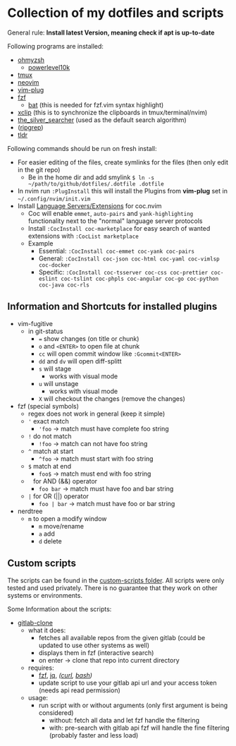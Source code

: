 # Collection of my dotfiles and scripts

General rule: **Install latest Version, meaning check if apt is up-to-date**

Following programs are installed:
* [ohmyzsh](https://github.com/ohmyzsh/ohmyzsh)
  * [powerlevel10k](https://github.com/romkatv/powerlevel10k)
* [tmux](https://github.com/tmux/tmux)
* [neovim](https://github.com/neovim/neovim)
* [vim-plug](https://github.com/junegunn/vim-plug)
* [fzf](https://github.com/junegunn/fzf)
  * [bat](https://github.com/sharkdp/bat) (this is needed for fzf.vim syntax highlight)
* [xclip](https://wiki.ubuntuusers.de/xclip/) (this is to synchronize the clipboards in tmux/terminal/nvim)
* [the_silver_searcher](https://github.com/ggreer/the_silver_searcher) (used as the default search algorithm)
* ([ripgrep](https://github.com/BurntSushi/ripgrep))
* [tldr](https://github.com/tldr-pages/tldr)

Following commands should be run on fresh install:
* For easier editing of the files, create symlinks for the files (then only edit in the git repo)
  * Be in the home dir and add smylink `$ ln -s ~/path/to/github/dotfiles/.dotfile .dotfile`
* In nvim run `:PlugInstall` this will install the Plugins from **vim-plug** set in `~/.config/nvim/init.vim`
* Install [Language Servers/Extensions](https://github.com/neoclide/coc.nvim/wiki/Install-coc.nvim#install-extension-for-programming-languages-you-use-daily) for coc.nvim
  * Coc will enable `emmet`, `auto-pairs` and `yank-highlighting` functionality next to the "normal" language server protocols
  * Install `:CocInstall coc-marketplace` for easy search of wanted extensions with `:CocList marketplace`
  * Example
    * Essential: `:CocInstall coc-emmet coc-yank coc-pairs`
    * General: `:CocInstall coc-json coc-html coc-yaml coc-vimlsp coc-docker`
    * Specific: `:CocInstall coc-tsserver coc-css coc-prettier coc-eslint coc-tslint coc-phpls coc-angular coc-go coc-python coc-java coc-rls`

## Information and Shortcuts for installed plugins

- vim-fugitive
  - in git-status
    - `=` show changes (on title or chunk)
    - `o` and `<ENTER>` to open file at chunk
    - `cc` will open commit window like `:Gcommit<ENTER>`
    - `dd` and `dv` will open diff-splitt
    - `s` will stage
      - works with visual mode
    - `u` will unstage
      - works with visual mode
    - `X` will checkout the changes (remove the changes)
- fzf (special symbols)
  - regex does not work in general (keep it simple)
  - `'` exact match
    - `'foo` -> match must have complete foo string
  - `!` do not match
    - `!foo` -> match can not have foo string
  - `^` match at start
    - `^foo` -> match must start with foo string
  - `$` match at end
    - `foo$` -> match must end with foo string
  - ` ` for AND (&&) operator
    - `foo bar` -> match must have foo and bar string
  - `|` for OR (||) operator
    - `foo | bar` -> match must have foo or bar string
- nerdtree
  - `m` to open a modify window
    - `m` move/rename
    - `a` add
    - `d` delete

## Custom scripts

The scripts can be found in the [custom-scripts folder](./custom-scripts).
All scripts were only tested and used privately. There is no guarantee that they work on other systems or environments.

Some Information about the scripts:
- [gitlab-clone](./custom-scripts/get-gitlab-repos.sh)
  - what it does:
    - fetches all available repos from the given gitlab (could be updated to use other systems as well)
    - displays them in fzf (interactive search)
    - on enter -> clone that repo into current directory
  - requires:
    - [fzf](https://github.com/junegunn/fzf), [jq](https://github.com/stedolan/jq), *([curl](https://curl.haxx.se/), [bash](https://www.gnu.org/software/bash/))*
    - update script to use your gitlab api url and your access token (needs api read permission)
  - usage:
    - run script with or without arguments (only first argument is being considered)
      - without: fetch all data and let fzf handle the filtering
      - with: pre-search with gitlab api fzf will handle the fine filtering (probably faster and less load)

